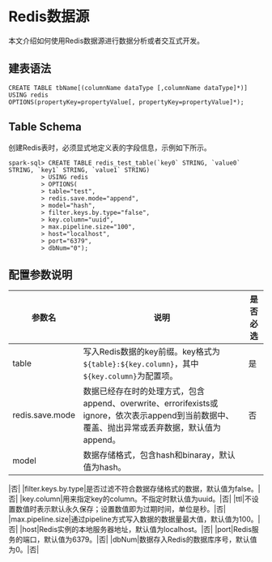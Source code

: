 # Redis数据源

本文介绍如何使用Redis数据源进行数据分析或者交互式开发。

## 建表语法

```
CREATE TABLE tbName[(columnName dataType [,columnName dataType]*)]
USING redis
OPTIONS(propertyKey=propertyValue[, propertyKey=propertyValue]*);
```

## Table Schema

创建Redis表时，必须显式地定义表的字段信息，示例如下所示。

```
spark-sql> CREATE TABLE redis_test_table(`key0` STRING, `value0` STRING, `key1` STRING, `value1` STRING)
         > USING redis
         > OPTIONS(
         > table="test",
         > redis.save.mode="append",
         > model="hash",
         > filter.keys.by.type="false",
         > key.column="uuid",
         > max.pipeline.size="100",
         > host="localhost",
         > port="6379",
         > dbNum="0");
```

## 配置参数说明

|参数名|说明|是否必选|
|---|--|----|
|table|写入Redis数据的key前缀。key格式为`${table}:${key.column}`，其中`${key.column}`为配置项。|是|
|redis.save.mode|数据已经存在时的处理方式，包含append、overwrite、errorifexists或ignore，依次表示append到当前数据中、覆盖、抛出异常或丢弃数据，默认值为append。|否|
|model|数据存储格式，包含hash和binaray，默认值为hash。

|否|
|filter.keys.by.type|是否过滤不符合数据存储格式的数据，默认值为false。|否|
|key.column|用来指定key的column。不指定时默认值为uuid。|否|
|ttl|不设置数值时表示默认永久保存；设置数值即为过期时间，单位是秒。|否|
|max.pipeline.size|通过pipeline方式写入数据的数据量最大值，默认值为100。|否|
|host|Redis实例的本地服务器地址，默认值为localhost。|否|
|port|Redis服务的端口，默认值为6379。|否|
|dbNum|数据存入Redis的数据库序号，默认值为0。|否|

